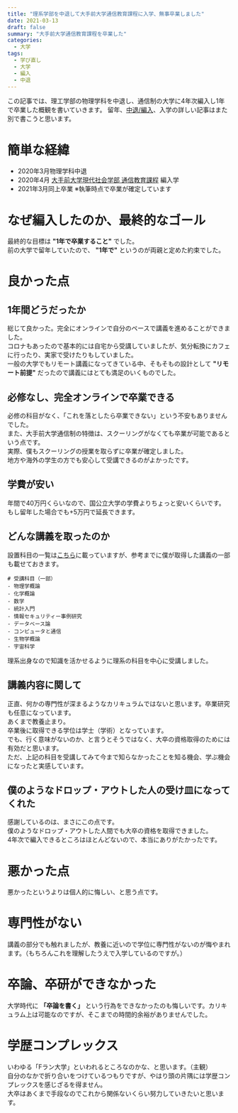 ```yaml
---
title: "理系学部を中退して大手前大学通信教育課程に入学、無事卒業しました"
date: 2021-03-13
draft: false
summary: "大手前大学通信教育課程を卒業した"
categories:
  - 大学
tags:
  - 学び直し
  - 大学
  - 編入
  - 中退
---
```


この記事では、理工学部の物理学科を中退し、通信制の大学に4年次編入し1年で卒業した概観を書いていきます。
留年、[中退/編入](https://aseiide.hatenablog.com/entry/2020/07/30/171015)、入学の詳しい記事はまた別で書こうと思います。

# 簡単な経緯
- 2020年3月物理学科中退
- 2020年4月 [大手前大学現代社会学部 通信教育課程](https://dec.otemae.ac.jp/) 編入学
- 2021年3月同上卒業 ※執筆時点で卒業が確定しています

# なぜ編入したのか、最終的なゴール
最終的な目標は **"1年で卒業すること"** でした。  
前の大学で留年していたので、 **"1年で"** というのが両親と定めた約束でした。

# 良かった点
## 1年間どうだったか
総じて良かった。完全にオンラインで自分のペースで講義を進めることができました。  
コロナもあったので基本的には自宅から受講していましたが、気分転換にカフェに行ったり、実家で受けたりもしていました。  
一般の大学でもリモート講義になってきている中、そもそもの設計として **"リモート前提"** だったので講義にはとても満足のいくものでした。  

## 必修なし、完全オンラインで卒業できる
必修の科目がなく、「これを落としたら卒業できない」という不安もありませんでした。  
また、大手前大学通信制の特徴は、スクーリングがなくても卒業が可能であるという点です。  
実際、僕もスクーリングの授業を取らずに卒業が確定しました。  
地方や海外の学生の方でも安心して受講できるのがよかったです。  

## 学費が安い
年間で40万円くらいなので、国公立大学の学費よりちょっと安いくらいです。  
もし留年した場合でも+5万円で延長できます。  


## どんな講義を取ったのか
設置科目の一覧は[こちら](https://dec.otemae.ac.jp/curriculum/curriculum.php)に載っていますが、参考までに僕が取得した講義の一部も載せておきます。

```
# 受講科目（一部）
- 物理学概論
- 化学概論
- 数学
- 統計入門
- 情報セキュリティー事例研究
- データベース論
- コンピュータと通信
- 生物学概論
- 宇宙科学
```

理系出身なので知識を活かせるように理系の科目を中心に受講しました。  


## 講義内容に関して
正直、何かの専門性が深まるようなカリキュラムではないと思います。卒業研究も任意になっています。  
あくまで教養止まり。  
卒業後に取得できる学位は学士（学術）となっています。  
でも、行く意味がないのか、と言うとそうではなく、大卒の資格取得のためには有効だと思います。  
ただ、上記の科目を受講してみて今まで知らなかったことを知る機会、学ぶ機会になったと実感しています。  


## 僕のようなドロップ・アウトした人の受け皿になってくれた
感謝しているのは、まさにこの点です。  
僕のようなドロップ・アウトした人間でも大卒の資格を取得できました。  
4年次で編入できるところはほとんどないので、本当にありがたかったです。  

# 悪かった点
悪かったというよりは個人的に悔しい、と思う点です。  

# 専門性がない
講義の部分でも触れましたが、教養に近いので学位に専門性がないのが悔やまれます。（もちろんこれを理解したうえで入学しているのですが。）

# 卒論、卒研ができなかった
大学時代に **「卒論を書く」** という行為をできなかったのも悔しいです。カリキュラム上は可能なのですが、そこまでの時間的余裕がありませんでした。

# 学歴コンプレックス
いわゆる「Fラン大学」といわれるところなのかな、と思います。（主観）  
自分のなかで折り合いをつけているつもりですが、やはり頭の片隅には学歴コンプレックスを感じざるを得ません。  
大卒はあくまで手段なのでこれから関係ないくらい努力していきたいと思います。  

